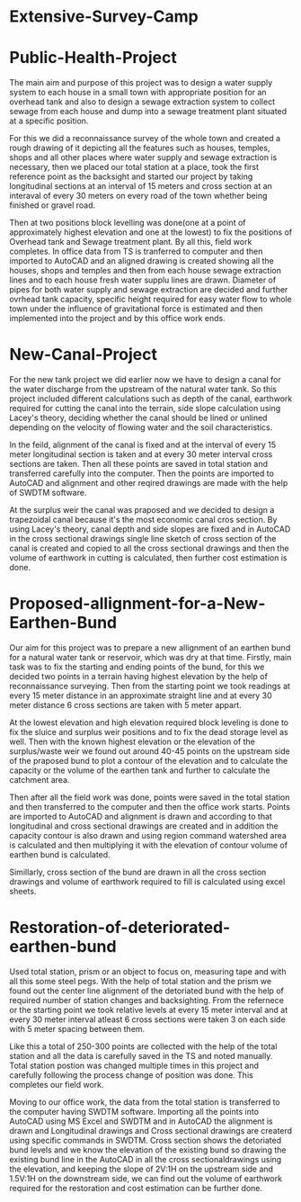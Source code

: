 # Extensive-Survey-Camp
# Public-Health-Project
The main aim and purpose of this project was to design a water supply system to each house in a small town with appropriate position for an overhead tank and also to design a sewage extraction system to collect sewage from each house and dump into a sewage treatment plant situated at a specific position.

For this we did a reconnaissance survey of the whole town and created a rough drawing of it depicting all the features such as houses, temples, shops and all other places where water supply and sewage extraction is necessary, then we placed our total station at a place, took the first reference point as the backsight and started our project by taking longitudinal sections at an interval of 15 meters and cross section at an interaval of every 30 meters on every road of the town whether being finished or gravel road.

Then at two positions block levelling was done(one at a point of approximately highest elevation and one at the lowest) to fix the positions of Overhead tank and Sewage treatment plant. By all this, field work completes. In office data from TS is tranferred to computer and then imported to AutoCAD and an aligned drawing is created showing all the houses, shops and temples and then from each house sewage extraction lines and to each house fresh water supplu lines are drawn. Diameter of pipes for both water supply and sewage extraction are decided and further ovrhead tank capacity, specific height required for easy water flow to whole town under the influence of gravitational force is estimated and then implemented into the project and by this office work ends.


# New-Canal-Project
For the new tank project we did earlier now we have to design a canal for the water discharge from the upstream of the natural water tank. So this project included different calculations such as depth of the canal, earthwork required for cutting the canal into the terrain, side slope calculation using Lacey's theory, deciding whether the canal should be lined or unlined depending on the velocity of flowing water and the soil characteristics.

In the feild, alignment of the canal is fixed and at the interval of every 15 meter longitudinal section is taken and at every 30 meter interval cross sections are taken. Then all these points are saved in total station and transferred carefully into the computer. Then the points are imported to AutoCAD and alignment and other reqired drawings are made with the help of SWDTM software.

At the surplus weir the canal was praposed and we decided to design a trapezoidal canal because it's the most economic canal cros section. By using Lacey's theory, canal depth and side slopes are fixed and in AutoCAD in the cross sectional drawings single line sketch of cross section of the canal is created and copied to all the cross sectional drawings and then the volume of earthwork in cutting is calculated, then further cost estimation is done.


# Proposed-allignment-for-a-New-Earthen-Bund
Our aim for this project was to prepare a new allignment of an earthen bund for a natural water tank or reservoir, which was dry at that time. Firstly, main task was to fix the starting and ending points of the bund, for this we decided two points in a terrain having highest elevation by the help of reconnaissance surveying. Then from the starting point we took readings at every 15 meter distance in an approximate straight line and at every 30 meter distance 6 cross sections are taken with 5 meter appart.

At the lowest elevation and high elevation required block leveling is done to fix the sluice and surplus weir positions and to fix the dead storage level as well. Then with the known highest elevation or the elevation of the surplus/waste weir we found out around 40-45 points on the upstream side of the praposed bund to plot a contour of the elevation and to calculate the capacity or the volume of the earthen tank and further to calculate the catchment area.

Then after all the field work was done, points were saved in the total station and then transferred to the computer and then the office work starts. Points are imported to AutoCAD and alignment is drawn and according to that longitudinal and cross sectional drawings are created and in addition the capacity contour is also drawn and using region command watershed area is calculated and then multiplying it with the elevation of contour volume of earthen bund is calculated.

Simillarly, cross section of the bund are drawn in all the cross section drawings and volume of earthwork required to fill is calculated using excel sheets.


# Restoration-of-deteriorated-earthen-bund
Used total station, prism or an object to focus on, measuring tape and with all this some steel pegs. With the help of total station and the prism we found out the center line alignment of the detoriated bund with the help of required number of station changes and backsighting. From the refernece or the starting point we took relative levels at every 15 meter interval and at every 30 meter interval atleast 6 cross sections were taken 3 on each side with 5 meter spacing between them.

Like this a total of 250-300 points are collected with the help of the total station and all the data is carefully saved in the TS and noted manually. Total station postion was changed multiple times in this project and carefully following the process change of position was done. This completes our field work.

Moving to our office work, the data from the total station is transferred to the computer having SWDTM software. Importing all the points into AutoCAD using MS Excel and SWDTM and in AutoCAD the alignment is drawn and Longitudinal drawings and Cross sectional drawings are createrd using specific commands in SWDTM. Cross section shows the detoriated bund levels and we know the elevation of the existing bund so drawing the existing bund line in the AutoCAD in all the cross sectionaldrawings using the elevation, and keeping the slope of 2V:1H on the upstream side and 1.5V:1H on the downstream side, we can find out the volume of earthwork required for the restoration and cost estimation can be further done.
